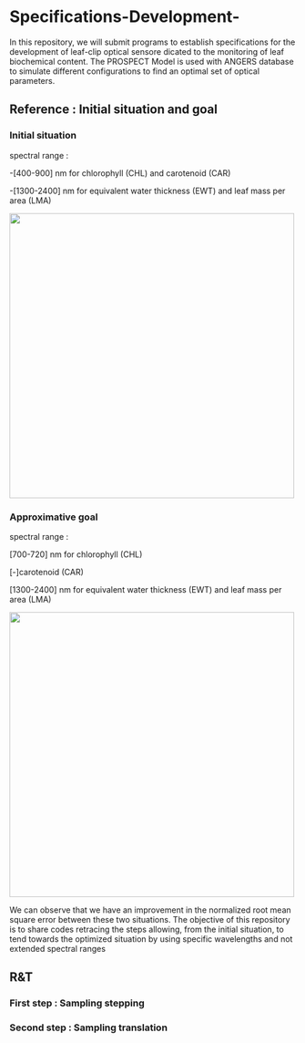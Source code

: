# Specifications-Development-
In this repository, we will submit programs to establish specifications for the development of leaf-clip optical sensore dicated to the monitoring of leaf biochemical content.
The PROSPECT Model is used with ANGERS database to simulate different configurations to find an optimal set of optical parameters.
## Reference : Initial situation and goal
### Initial situation
spectral range : 

-[400-900] nm for chlorophyll (CHL) and carotenoid (CAR)

-[1300-2400] nm for equivalent water thickness (EWT) and leaf mass per area (LMA)
                 
<img src="https://user-images.githubusercontent.com/101126884/180430522-05cb82e2-94ec-4c9c-839a-479ea0ef6d7a.png" width="500" height="500">

### Approximative goal
spectral range : 

[700-720] nm for chlorophyll (CHL)


[-]carotenoid (CAR)

[1300-2400] nm for equivalent water thickness (EWT) and leaf mass per area (LMA)
                 
<img src="https://user-images.githubusercontent.com/101126884/180439261-c12be332-4d4c-4ff8-bd70-d7b8dfc2f078.png" width="500" height="500">          

We can observe that we have an improvement in the normalized root mean square error between these two situations. The objective of this repository is to share codes retracing the steps allowing, from the initial situation, to tend towards the optimized situation by using specific wavelengths and not extended spectral ranges
## R&T

### First step : Sampling stepping

### Second step : Sampling translation
